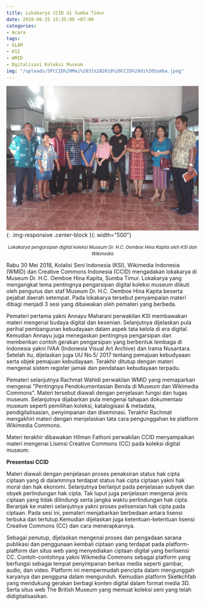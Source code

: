 ```yaml
---
title: Lokakarya CCID di Sumba Timur
date: 2018-06-25 15:35:00 +07:00
categories:
- Acara
tags:
- GLAM
- KSI
- WMID
- Dgitalisasi Koleksi Museum
img: "/uploads/SPCCID%20Mei%2031%202018%20CCID%20di%20Sumba.jpeg"
---
```


![SPCCID Mei 31 2018 CCID di Sumba.jpeg](/uploads/SPCCID%20Mei%2031%202018%20CCID%20di%20Sumba.jpeg){: .img-responsive .center-block }{: width="500"}<center><small><i> Lokakarya pengarsipan digital koleksi Museum Dr. H.C. Oemboe Hina Kapita oleh  KSI dan Wikimedia</i></small></center>

Rabu 30 Mei 2018, Kolalisi Seni Indonesia (KSI), Wikimedia Indonesia (WMID) dan Creative Commons Indonesia (CCID) mengadakan lokakarya di Museum Dr. H.C. Oemboe Hina Kapita, Sumba Timur. Lokakarya yang mengangkat tema pentingnya pengarsipan digital koleksi museum diikuti oleh pengurus dan staf Museum Dr. H.C. Oemboe Hina Kapita beserta pejabat daerah setempat. Pada lokakarya tersebut penyampaian materi dibagi menjadi 3 sesi yang dibawakan oleh pemateri yang berbeda.

Pemateri pertama yakni Annayu Maharani perwakilan KSI membawakan materi mengenai budaya digital dan kesenian. Selanjutnya dijelaskan pula perihal pembangunan kebudayaan dalam aspek tata kelola di era digital. Kemudian Annayu juga menegaskan pentingnya pengarsipan dan memberikan contoh gerakan pengarsipan yang berbentuk lembaga di Indonesia yakni IVAA (Indonesia Visual Art Archive) dan Irama Nusantara. Setelah itu, dijelaskan juga UU No.5/ 2017 tentang pemajuan kebudyaaan serta objek pemajuan kebudayaan. Terakhir ditutup dengan materi mengenai sistem register jamak dan pendataan kebudayaan terpadu.

Pemateri selanjutnya Rachmat Wahidi perwakilan WMID yang memaparkan mengenai "Pentingnya Pendokumentasian Benda di Museum dan Wikimedia Commons". Materi tersebut diawali dengan penjelasan fungsi dan tugas museum. Selanjutnya dijabarkan pula mengenai tahapan dokumentasi museum seperti pemilihan koleksi, katalogisasi & metadata, pendigitalisasian, penyimpanan dan diseminasi. Terakhir Rachmat mengakhiri materi dengan menjelaskan tata cara  pengunggahan ke platform Wikimedia Commons.

Materi terakhir dibawakan Hilman Fathoni perwakilan CCID menyampaikan materi  mengenai Lisensi Creative Commons (CC) pada koleksi digital museum.

**Presentasi CCID**

Materi diawali dengan penjelasan proses penaksiran status hak cipta ciptaan yang di dalammnya terdapat status hak cipta ciptaan yakni hak moral dan hak ekonomi. Selanjutnya berlanjut pada penjelasan subyek dan obyek perlindungan hak cipta. Tak luput juga penjelasan mengenai jenis ciptaan yang tidak dilindungi serta jangka waktu perlindungan hak cipta. Beranjak ke materi selanjutnya yakni proses pelisensian hak cipta pada ciptaan. Pada sesi ini, pemateri menjabarkan berbedaan antara lisensi terbuka dan tertutup.Kemudian dijelaskan juga ketentuan-ketentuan lisensi Creative Commons (CC) dan cara menerapkannya.

Sebagai penutup, dijelaskan mengenai proses dan pengadaan sarana publikasi dan penggunaan kembali ciptaan yang terdapat pada platform-platform dan situs web yang menyediakan ciptaan digital yang berlisensi CC. Contoh-contohnya yakni Wikmedia Commons sebagai platform yang berfungsi sebagai tempat penyimpanan berkas media seperti gambar, audio, dan video. Platform ini mempermudah pencipta dalam mengunggah karyanya dan pengguna dalam mengunduh. Kemudian platform Sketkchfab yang mendukung gerakan berbagi konten digital dalam format media 3D. Serta situs web The British Museum yang memuat koleksi seni yang telah didigitalisasikan.